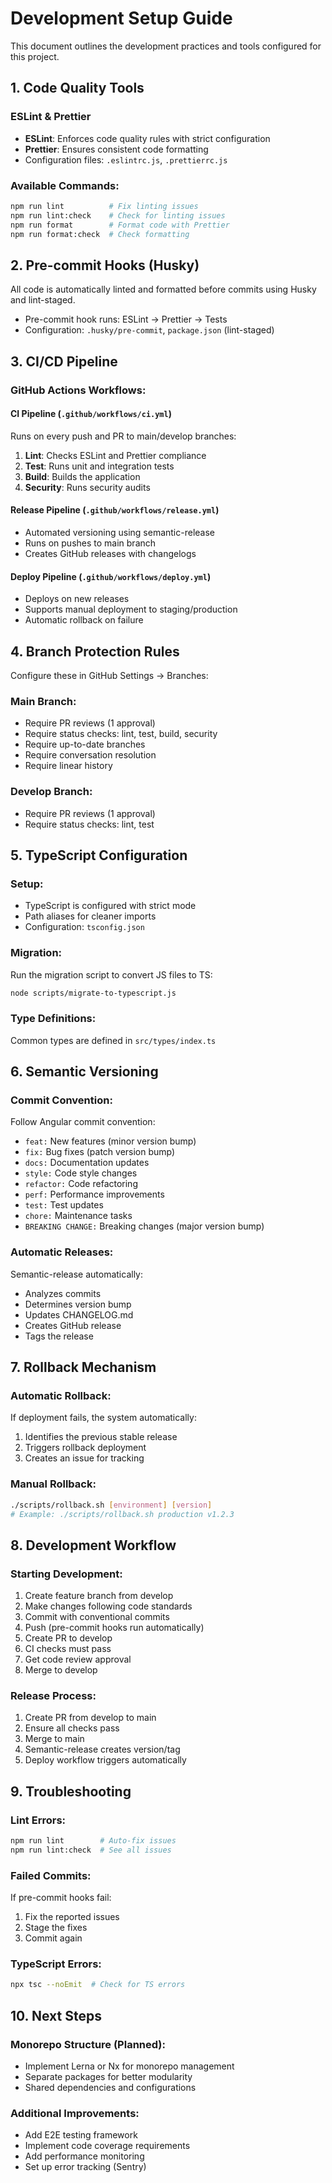 # Development Setup Guide

This document outlines the development practices and tools configured for this project.

## 1. Code Quality Tools

### ESLint & Prettier

- **ESLint**: Enforces code quality rules with strict configuration
- **Prettier**: Ensures consistent code formatting
- Configuration files: `.eslintrc.js`, `.prettierrc.js`

### Available Commands:

```bash
npm run lint          # Fix linting issues
npm run lint:check    # Check for linting issues
npm run format        # Format code with Prettier
npm run format:check  # Check formatting
```

## 2. Pre-commit Hooks (Husky)

All code is automatically linted and formatted before commits using Husky and lint-staged.

- Pre-commit hook runs: ESLint → Prettier → Tests
- Configuration: `.husky/pre-commit`, `package.json` (lint-staged)

## 3. CI/CD Pipeline

### GitHub Actions Workflows:

#### CI Pipeline (`.github/workflows/ci.yml`)

Runs on every push and PR to main/develop branches:

1. **Lint**: Checks ESLint and Prettier compliance
2. **Test**: Runs unit and integration tests
3. **Build**: Builds the application
4. **Security**: Runs security audits

#### Release Pipeline (`.github/workflows/release.yml`)

- Automated versioning using semantic-release
- Runs on pushes to main branch
- Creates GitHub releases with changelogs

#### Deploy Pipeline (`.github/workflows/deploy.yml`)

- Deploys on new releases
- Supports manual deployment to staging/production
- Automatic rollback on failure

## 4. Branch Protection Rules

Configure these in GitHub Settings → Branches:

### Main Branch:

- Require PR reviews (1 approval)
- Require status checks: lint, test, build, security
- Require up-to-date branches
- Require conversation resolution
- Require linear history

### Develop Branch:

- Require PR reviews (1 approval)
- Require status checks: lint, test

## 5. TypeScript Configuration

### Setup:

- TypeScript is configured with strict mode
- Path aliases for cleaner imports
- Configuration: `tsconfig.json`

### Migration:

Run the migration script to convert JS files to TS:

```bash
node scripts/migrate-to-typescript.js
```

### Type Definitions:

Common types are defined in `src/types/index.ts`

## 6. Semantic Versioning

### Commit Convention:

Follow Angular commit convention:

- `feat:` New features (minor version bump)
- `fix:` Bug fixes (patch version bump)
- `docs:` Documentation updates
- `style:` Code style changes
- `refactor:` Code refactoring
- `perf:` Performance improvements
- `test:` Test updates
- `chore:` Maintenance tasks
- `BREAKING CHANGE:` Breaking changes (major version bump)

### Automatic Releases:

Semantic-release automatically:

- Analyzes commits
- Determines version bump
- Updates CHANGELOG.md
- Creates GitHub release
- Tags the release

## 7. Rollback Mechanism

### Automatic Rollback:

If deployment fails, the system automatically:

1. Identifies the previous stable release
2. Triggers rollback deployment
3. Creates an issue for tracking

### Manual Rollback:

```bash
./scripts/rollback.sh [environment] [version]
# Example: ./scripts/rollback.sh production v1.2.3
```

## 8. Development Workflow

### Starting Development:

1. Create feature branch from develop
2. Make changes following code standards
3. Commit with conventional commits
4. Push (pre-commit hooks run automatically)
5. Create PR to develop
6. CI checks must pass
7. Get code review approval
8. Merge to develop

### Release Process:

1. Create PR from develop to main
2. Ensure all checks pass
3. Merge to main
4. Semantic-release creates version/tag
5. Deploy workflow triggers automatically

## 9. Troubleshooting

### Lint Errors:

```bash
npm run lint        # Auto-fix issues
npm run lint:check  # See all issues
```

### Failed Commits:

If pre-commit hooks fail:

1. Fix the reported issues
2. Stage the fixes
3. Commit again

### TypeScript Errors:

```bash
npx tsc --noEmit  # Check for TS errors
```

## 10. Next Steps

### Monorepo Structure (Planned):

- Implement Lerna or Nx for monorepo management
- Separate packages for better modularity
- Shared dependencies and configurations

### Additional Improvements:

- Add E2E testing framework
- Implement code coverage requirements
- Add performance monitoring
- Set up error tracking (Sentry)
